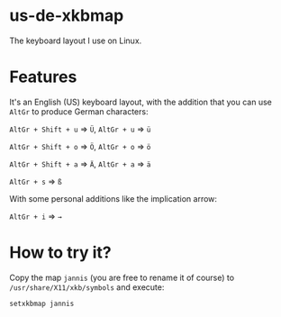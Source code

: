 # us-de-xkbmap
The keyboard layout I use on Linux.

# Features

It's an English (US) keyboard layout, with the addition that you can use `AltGr` to produce German characters:

`AltGr + Shift + u` => `Ü`, `AltGr + u` => `ü`

`AltGr + Shift + o` => `Ö`, `AltGr + o` => `ö`

`AltGr + Shift + a` => `Ä`, `AltGr + a` => `ä`

`AltGr + s` => `ß`

With some personal additions like the implication arrow:

`AltGr + i` => `→`

# How to try it?

Copy the map `jannis` (you are free to rename it of course) to `/usr/share/X11/xkb/symbols` and execute:

```
setxkbmap jannis
```
